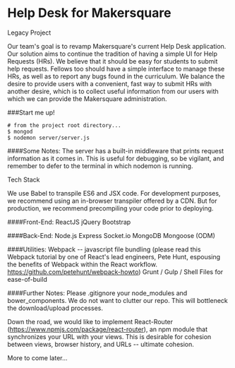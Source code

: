 # Help Desk for Makersquare
Legacy Project

Our team's goal is to revamp Makersquare's current Help Desk application. Our solution aims to continue the tradition of having a simple UI for Help Requests (HRs). We believe that it should be easy for students to submit help requests. Fellows too should have a simple interface to manage these HRs, as well as to report any bugs found in the curriculum. We balance the desire to provide users with a convenient, fast way to submit HRs with another desire, which is to collect useful information from our users with which we can provide the Makersquare administration.

###Start me up!

```
# from the project root directory...
$ mongod
$ nodemon server/server.js
```

####Some Notes:
The server has a built-in middleware that prints request information as it comes in. This is useful for debugging, so be vigilant, and remember to defer to the terminal in which nodemon is running.

Tech Stack

We use Babel to transpile ES6 and JSX code. For development purposes, we recommend using an in-browser transpiler offered by a CDN. But for production, we recommend precompiling your code prior to deploying.

####Front-End:
ReactJS
jQuery
Bootstrap

####Back-End:
Node.js
Express
Socket.io
MongoDB
Mongoose (ODM)

####Utilities:
Webpack -- javascript file bundling (please read this Webpack tutorial by one of React's lead engineers, Pete Hunt, espousing the benefits of Webpack within the React workflow. https://github.com/petehunt/webpack-howto)
Grunt / Gulp / Shell Files for ease-of-build

####Further Notes:
Please .gitignore your node_modules and bower_components. We do not want to clutter our repo. This will bottleneck the download/upload processes.

Down the road, we would like to implement React-Router (https://www.npmjs.com/package/react-router), an npm module that synchronizes your URL with your views. This is desirable for cohesion between views, browser history, and URLs -- ultimate cohesion.

More to come later...
